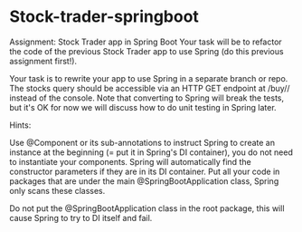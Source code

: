 # Stock-trader-springboot

Assignment: Stock Trader app in Spring Boot
Your task will be to refactor the code of the previous Stock Trader app to use Spring (do this previous assignment first!).

Your task is to rewrite your app to use Spring in a separate branch or repo. The stocks query should be accessible via an HTTP GET endpoint at /buy/<stock>/<price> instead of the console. Note that converting to Spring will break the tests, but it's OK for now we will discuss how to do unit testing in Spring later.

Hints:

Use @Component or its sub-annotations to instruct Spring to create an instance at the beginning (= put it in Spring's DI container), you do not need to instantiate your components. Spring will automatically find the constructor parameters if they are in its DI container.
Put all your code in packages that are under the main @SpringBootApplication class, Spring only scans these classes.
  
Do not put the @SpringBootApplication class in the root package, this will cause Spring to try to DI itself and fail.
